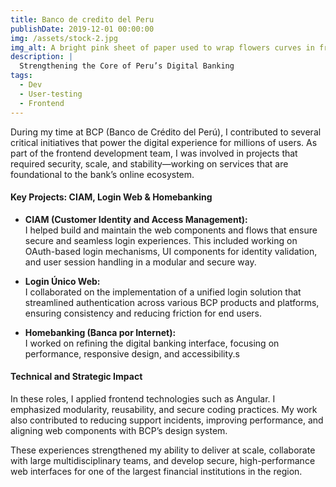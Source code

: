 ```yaml
---
title: Banco de credito del Peru
publishDate: 2019-12-01 00:00:00
img: /assets/stock-2.jpg
img_alt: A bright pink sheet of paper used to wrap flowers curves in front of rich blue background
description: |
  Strengthening the Core of Peru’s Digital Banking
tags:
  - Dev
  - User-testing
  - Frontend
---
```


During my time at BCP (Banco de Crédito del Perú), I contributed to several critical initiatives that power the digital experience for millions of users. As part of the frontend development team, I was involved in projects that required security, scale, and stability—working on services that are foundational to the bank’s online ecosystem.

#### Key Projects: CIAM, Login Web & Homebanking

- **CIAM (Customer Identity and Access Management):**  
  I helped build and maintain the web components and flows that ensure secure and seamless login experiences. This included working on OAuth-based login mechanisms, UI components for identity validation, and user session handling in a modular and secure way.

- **Login Único Web:**  
  I collaborated on the implementation of a unified login solution that streamlined authentication across various BCP products and platforms, ensuring consistency and reducing friction for end users.

- **Homebanking (Banca por Internet):**  
  I worked on refining the digital banking interface, focusing on performance, responsive design, and accessibility.s

#### Technical and Strategic Impact

In these roles, I applied frontend technologies such as Angular. I emphasized modularity, reusability, and secure coding practices. My work also contributed to reducing support incidents, improving performance, and aligning web components with BCP’s design system.

These experiences strengthened my ability to deliver at scale, collaborate with large multidisciplinary teams, and develop secure, high-performance web interfaces for one of the largest financial institutions in the region.